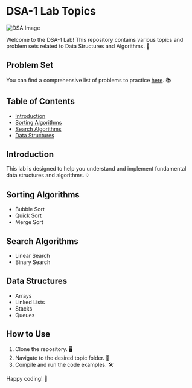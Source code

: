# DSA-1 Lab Topics

![DSA Image](https://media.geeksforgeeks.org/wp-content/uploads/20240213174747/dsa-new.webp) <!-- Replace with an actual image URL -->

Welcome to the DSA-1 Lab! This repository contains various topics and problem sets related to Data Structures and Algorithms. 🚀

## Problem Set

You can find a comprehensive list of problems to practice [here](https://cses.fi/problemset/list/). 📚

## Table of Contents

- [Introduction](#introduction)
- [Sorting Algorithms](#sorting-algorithms)
- [Search Algorithms](#search-algorithms)
- [Data Structures](#data-structures)

## Introduction

This lab is designed to help you understand and implement fundamental data structures and algorithms. 💡

## Sorting Algorithms

- Bubble Sort
- Quick Sort
- Merge Sort

## Search Algorithms

- Linear Search
- Binary Search

## Data Structures

- Arrays
- Linked Lists
- Stacks
- Queues

## How to Use

1. Clone the repository. 🖥️
2. Navigate to the desired topic folder. 📂
3. Compile and run the code examples. 🛠️

Happy coding! 🎉
